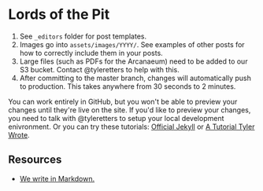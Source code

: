 # Lords of the Pit

1. See `_editors` folder for post templates.
2. Images go into `assets/images/YYYY/`. See examples of other posts for how to correctly include them in your posts.
4. Large files (such as PDFs for the Arcanaeum) need to be added to our S3 bucket. Contact @tyleretters to help with this.
3. After committing to the master branch, changes will automatically push to production. This takes anywhere from 30 seconds to 2 minutes.

You can work entirely in GitHub, but you won't be able to preview your changes until they're live on the site. If you'd like to preview your changes, you need to talk with @tyleretters to setup your local development enivronment. Or you can try these tutorials: [Official Jekyll](https://jekyllrb.com/docs/installation/) or [A Tutorial Tyler Wrote](https://journal.highlandsolutions.com/developing-with-jekyll-for-beginners-f29f3f3f93e3?source=---------5------------------).

## Resources

- [We write in Markdown.](https://github.com/adam-p/markdown-here/wiki/Markdown-Cheatsheet)
